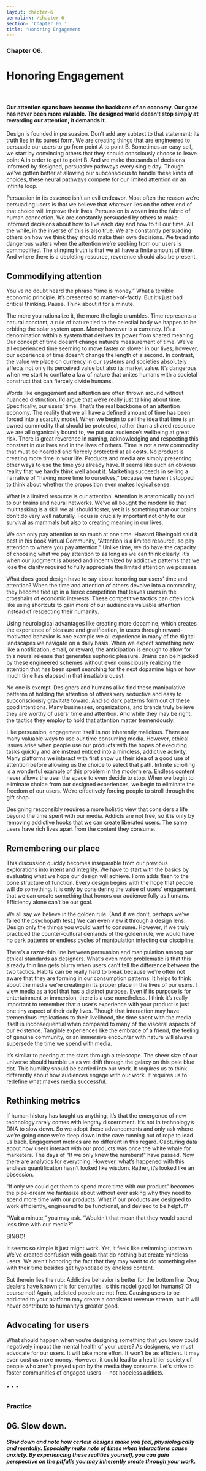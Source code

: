 ```yaml
---
layout: chapter-6
permalink: /chapter-6
section: 'Chapter 06.'
title: 'Honoring Engagement'
---
```


### Chapter 06.
# Honoring Engagement

<div class="divider">&nbsp;</div>

#### Our attention spans have become the backbone of an economy. Our gaze has never been more valuable. The designed world doesn’t stop simply at rewarding our attention; it demands it.

Design is founded in persuasion. Don’t add any subtext to that statement; its truth lies in its purest form. We are creating things that are engineered to persuade our users to go from point A to point B. Sometimes an easy sell, we start by convincing others that they should consciously choose to leave point A in order to get to point B.
And we make thousands of decisions informed by designed, persuasive pathways every single day. Though we’ve gotten better at allowing our subconscious to handle these kinds of choices, these neural pathways compete for our limited attention on an infinite loop.

Persuasion in its essence isn’t an evil endeavor. Most often the reason we’re  persuading users is that we believe that whatever lies on the other end of that choice will improve their lives. Persuasion is woven into the fabric of human connection. We are constantly persuaded by others to make informed decisions about how to live each day and how to fill our time. All the while, in the inverse of this is also true. We are constantly persuading others on how we think they should make their own decisions.
We tread into dangerous waters when the attention we’re seeking from our users is commodified. The stinging truth is that we all have a finite amount of time. And where there is a depleting resource, reverence should also be present.


## Commodifying attention

You’ve no doubt heard the phrase “time is money.” What a terrible economic principle. It’s presented so matter-of-factly. But it’s just bad critical thinking.
Pause. Think about it for a minute.

The more you rationalize it, the more the logic crumbles. Time represents a natural constant, a rule of nature tied to the celestial body we happen to be orbiting the solar system upon. Money however is a currency. It’s a denomination within a system that derives its power from shared meaning. Our concept of time doesn’t change nature’s measurement of time. We’ve all experienced time seeming to move faster or slower in our lives; however, our experience of time doesn’t change the length of a second. In contrast, the value we place on currency in our systems and societies absolutely affects not only its perceived value but also its market value. It’s dangerous when we start to conflate a law of nature that unites humans with a societal construct that can fiercely divide humans.

Words like engagement and attention are often thrown around without nuanced distinction. I’d argue that we’re really just talking about time. Specifically, our users’ time. That’s the real backbone of an attention economy. The reality that we all have a defined amount of time has been forced into a scarcity model. When we begin to sell the idea that time is an owned commodity that should be protected, rather than a shared resource we are all organically bound to, we put our audience’s wellbeing at great risk. 
There is great reverence in naming, acknowledging and respecting this constant in our lives and in the lives of others. Time is not a new commodity that must be hoarded and fiercely protected at all costs. No product is creating more time in your life. Products and media are simply presenting other ways to use the time you already have. It seems like such an obvious reality that we hardly think well about it. Marketing succeeds in selling a narrative of “having more time to ourselves,” because we haven’t stopped to think about whether the proposition even makes logical sense.

What is a limited resource is our attention. Attention is anatomically bound to our brains and neural networks. We’ve all bought the modern lie that multitasking is a skill we all should foster, yet it is something that our brains don’t do very well naturally. Focus is crucially important not only to our survival as mammals but also to creating meaning in our lives.

We can only pay attention to so much at one time. Howard Rheingold said it best in his book Virtual Community, “Attention is a limited resource, so pay attention to where you pay attention.” Unlike time, we do have the capacity of choosing what we pay attention to as long as we can think clearly. It’s when our judgment is abused and incentivized by addictive patterns that we lose the clarity required to fully appreciate the limited attention we possess.

What does good design have to say about honoring our users’ time and attention? When the time and attention of others devolve into a commodity, they become tied up in a fierce competition that leaves users in the crosshairs of economic interests. These competitive tactics can often look like using shortcuts to gain more of our audience’s valuable attention instead of respecting their humanity.

Using neurological advantages like creating more dopamine, which creates the experience of pleasure and gratification, in users through reward-motivated behavior is one example we all experience in many of the digital landscapes we navigate on a daily basis. When we expect something new like a notification, email, or reward, the anticipation is enough to allow for this neural release that generates euphoric pleasure. Brains can be hijacked by these engineered schemes without even consciously realizing the attention that has been spent searching for the next dopamine high or how much time has elapsed in that insatiable quest.

No one is exempt. Designers and humans alike find these manipulative patterns of holding the attention of others very seductive and easy to subconsciously gravitate toward. And so dark patterns form out of these good intentions. Many businesses, organizations, and brands truly believe they are worthy of users’ time and attention. And while they may be right, the tactics they employ to hold that attention matter tremendously.

Like persuasion, engagement itself is not inherently malicious. There are many valuable ways to use our time consuming media. However, ethical issues arise when people use our products with the hopes of executing tasks quickly and are instead enticed into a mindless, addictive activity. Many platforms we interact with first show us their idea of a good use of attention before allowing us the choice to select that path. Infinite scrolling is a wonderful example of this problem in the modern era. Endless content never allows the user the space to even decide to stop. When we begin to eliminate choice from our designed experiences, we begin to eliminate the freedom of our users. We’re effectively forcing people to stroll through the gift shop.

Designing responsibly requires a more holistic view that considers a life beyond the time spent with our media. Addicts are not free, so it is only by removing addictive hooks that we can create liberated users. The same users have rich lives apart from the content they consume.


## Remembering our place

This discussion quickly becomes inseparable from our previous explorations into intent and integrity. We have to start with the basics by evaluating what we hope our design will achieve. Form adds flesh to the bone structure of function. Every design begins with the hope that people will do something. It is only by considering the value of users’ engagement that we can create something that honors our audience fully as humans. Efficiency alone can’t be our goal.

We all say we believe in the golden rule. (And if we don’t, perhaps we’ve failed the psychopath test.) We can even view it through a design lens: Design only the things you would want to consume. However, if we truly practiced the counter-cultural demands of the golden rule, we would have no dark patterns or endless cycles of manipulation infecting our discipline.

There’s a razor-thin line between persuasion and manipulation among our ethical standards as designers. What’s even more problematic is that this already thin line gets blurry when users can’t tell the difference between the two tactics. Habits can be really hard to break because we’re often not aware that they are forming in our consumption patterns.
It helps to think about the media we’re creating in its proper place in the lives of our users. I view media as a tool that has a distinct purpose. Even if its purpose is for entertainment or immersion, there is a use nonetheless. I think it’s really important to remember that a user’s experience with your product is just one tiny aspect of their daily lives. Though that interaction may have tremendous implications to their livelihood, the time spent with the media itself is inconsequential when compared to many of the visceral aspects of our existence. Tangible experiences like the embrace of a friend, the feeling of genuine community, or an immersive encounter with nature will always supersede the time we spend with media.

It’s similar to peering at the stars through a telescope. The sheer size of our universe should humble us as we drift through the galaxy on this pale blue dot. This humility should be carried into our work. It requires us to think differently about how audiences engage with our work. It requires us to redefine what makes media successful.


## Rethinking metrics

If human history has taught us anything, it’s that the emergence of new technology rarely comes with lengthy discernment. It’s not in technology’s DNA to slow down. So we adopt these advancements and only ask where we’re going once we’re deep down in the cave running out of rope to lead us back.
Engagement metrics are no different in this regard. Capturing data about how users interact with our products was once the white whale for marketers. The days of “If we only knew the numbers!” have passed. Now there are analytics for everything. However, what’s happened with this endless quantification hasn’t looked like wisdom. Rather, it’s looked like an obsession.

“If only we could get them to spend more time with our product” becomes the pipe-dream we fantasize about without ever asking why they need to spend more time with our products. What if our products are designed to work efficiently, engineered to be functional, and devised to be helpful?

“Wait a minute,” you may ask. “Wouldn’t that mean that they would spend less time with our media?”

BINGO!

It seems so simple it just might work. Yet, it feels like swimming upstream. We’ve created confusion with goals that do nothing but create mindless users. We aren’t honoring the fact that they may want to do something else with their time besides get hypnotized by endless content.

But therein lies the rub: Addictive behavior is better for the bottom line. Drug dealers have known this for centuries. Is this model good for humans? Of course not! Again, addicted people are not free. Causing users to be addicted to your platform may create a consistent revenue stream, but it will never contribute to humanity’s greater good.


## Advocating for users

What should happen when you’re designing something that you know could negatively impact the mental health of your users? As designers, we must advocate for our users. It will take more effort. It won’t be as efficient. It may even cost us more money. However, it could lead to a healthier society of people who aren’t preyed upon by the media they consume. Let’s strive to foster communities of engaged users — not hopeless addicts.

###### • • •

### Practice

## 06. Slow down.
##### Slow down and note how certain designs make you feel, physiologically and mentally. Especially make note of times when interactions cause anxiety. By experiencing these realities yourself, you can gain perspective on the pitfalls you may inherently create through your work.



